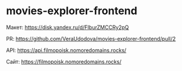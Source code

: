 # movies-explorer-frontend

Макет: https://disk.yandex.ru/d/FIburZMCCRy2pQ

PR: https://github.com/VeraUdodova/movies-explorer-frontend/pull/2

API: https://api.filmopoisk.nomoredomains.rocks/

Сайт: https://filmopoisk.nomoredomains.rocks/